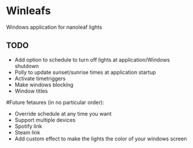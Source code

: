 # Winleafs
Windows application for nanoleaf lights

## TODO
- Add option to schedule to turn off lights at application/Windows shutdown
- Polly to update sunset/sunrise times at application startup
- Activate timetriggers
- Make windows blocking
- Window titles

#Future fetaures (in no particular order):
- Override schedule at any time you want
- Support multiple devices
- Spotify link
- Steam link
- Add custom effect to make the lights the color of your windows screen